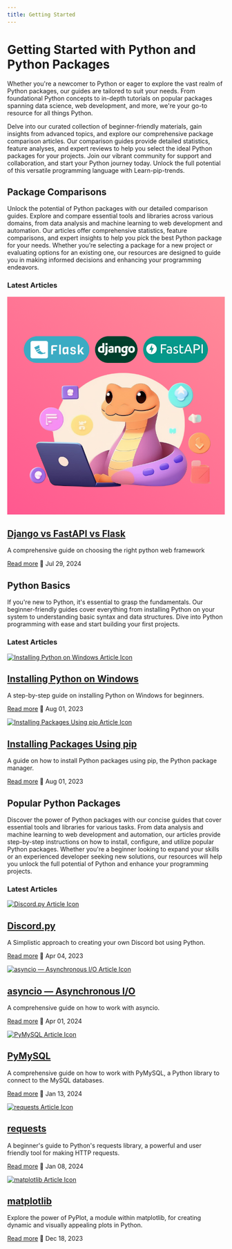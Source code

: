 ```yaml
---
title: Getting Started
---
```


# Getting Started with Python and Python Packages

Whether you're a newcomer to Python or eager to explore the vast realm of Python packages, our guides are tailored to suit your needs. From foundational Python concepts to in-depth tutorials on popular packages spanning data science, web development, and more, we're your go-to resource for all things Python.

Delve into our curated collection of beginner-friendly materials, gain insights from advanced topics, and explore our comprehensive package comparison articles. Our comparison guides provide detailed statistics, feature analyses, and expert reviews to help you select the ideal Python packages for your projects. Join our vibrant community for support and collaboration, and start your Python journey today. Unlock the full potential of this versatile programming language with Learn-pip-trends.

## Package Comparisons
Unlock the potential of Python packages with our detailed comparison guides. Explore and compare essential tools and libraries across various domains, from data analysis and machine learning to web development and automation. Our articles offer comprehensive statistics, feature comparisons, and expert insights to help you pick the best Python package for your needs. Whether you’re selecting a package for a new project or evaluating options for an existing one, our resources are designed to guide you in making informed decisions and enhancing your programming endeavors.


### Latest Articles
<div class="card">
 <a href="../getting-started/package-comparison/django-fastapi-flask">
  <img src="../assets/images/getting-started/django-fastapi-flask-icon.png" alt="Installing Python on Windows Article Icon">
  </a>
  <div>
    <a class="title" href="../getting-started/package-comparison/django-fastapi-flask">
        <h2>Django vs FastAPI vs Flask</h2>
    </a>
    <p>A comprehensive guide on choosing the right python web framework</p>
    <p class="read-more-date">
      <a href="../getting-started/package-comparison/django-fastapi-flask">Read more</a>
      <span class="date">📅 Jul 29, 2024</span>
    </p>
  </div>
</div>

## Python Basics

If you're new to Python, it's essential to grasp the fundamentals. Our beginner-friendly guides cover everything from installing Python on your system to understanding basic syntax and data structures. Dive into Python programming with ease and start building your first projects.

### Latest Articles

<div class="card">
 <a href="../getting-started/python-basics/install-python">
  <img src="../assets/images/getting-started/windows-install-icon.png" alt="Installing Python on Windows Article Icon">
  </a>
  <div>
    <a class="title" href="../getting-started/python-basics/install-python">
        <h2>Installing Python on Windows</h2>
    </a>
    <p>A step-by-step guide on installing Python on Windows for beginners.</p>
    <p class="read-more-date">
      <a href="../getting-started/python-basics/install-python">Read more</a>
      <span class="date">📅 Aug 01, 2023</span>
    </p>
  </div>
</div>
<div class="card">
 <a href="../getting-started/python-basics/install-packages">
  <img src="../assets/images/getting-started/pip-icon.png" alt="Installing Packages Using pip Article Icon">
  </a>
  <div>
    <a class="title" href="../getting-started/python-basics/install-packages">
        <h2>Installing Packages Using pip</h2>
    </a>
    <p>A guide on how to install Python packages using pip, the Python package manager.</p>
    <p class="read-more-date">
      <a href="../getting-started/python-basics/install-packages">Read more</a>
      <span class="date">📅 Aug 01, 2023</span>
    </p>
  </div>
</div>


## Popular Python Packages

Discover the power of Python packages with our concise guides that cover essential tools and libraries for various tasks. From data analysis and machine learning to web development and automation, our articles provide step-by-step instructions on how to install, configure, and utilize popular Python packages. Whether you're a beginner looking to expand your skills or an experienced developer seeking new solutions, our resources will help you unlock the full potential of Python and enhance your programming projects.

### Latest Articles

<div class="card">
 <a href="../getting-started/package-articles/discord">
  <img src="../assets/images/getting-started/discord-py-icon.png" alt="Discord.py Article Icon">
  </a>
  <div>
    <a class="title" href="../getting-started/package-articles/discord">
        <h2>Discord.py</h2>
    </a>
    <p>A Simplistic approach to creating your own Discord bot using Python.</p>
    <p class="read-more-date">
      <a href="../getting-started/package-articles/discord">Read more</a>
      <span class="date">📅 Apr 04, 2023</span>
    </p>
  </div>
</div>

<div class="card">
 <a href="../getting-started/package-articles/asyncio">
  <img src="../assets/images/getting-started/asyncio-icon.png" alt="asyncio — Asynchronous I/O Article Icon">
  </a>
  <div>
    <a class="title" href="../getting-started/package-articles/asyncio">
        <h2>asyncio — Asynchronous I/O</h2>
    </a>
    <p>A comprehensive guide on how to work with asyncio.</p>
    <p class="read-more-date">
      <a href="../getting-started/package-articles/asyncio">Read more</a>
      <span class="date">📅 Apr 01, 2024</span>
    </p>
  </div>
</div>

<div class="card">
 <a href="../getting-started/package-articles/pymysql">
  <img src="../assets/images/getting-started/pymysql-icon.png" alt="PyMySQL Article Icon">
  </a>
  <div>
    <a class="title" href="../getting-started/package-articles/pymysql">
        <h2>PyMySQL</h2>
    </a>
    <p>A comprehensive guide on how to work with PyMySQL, a Python library to connect to the MySQL databases.</p>
    <p class="read-more-date">
      <a href="../getting-started/package-articles/pymysql">Read more</a>
      <span class="date">📅 Jan 13, 2024</span>
    </p>
  </div>
</div>

<div class="card">
 <a href="../getting-started/package-articles/requests">
  <img src="../assets/images/getting-started/requests-icon.png" alt="requests Article Icon">
  </a>
  <div>
    <a class="title" href="../getting-started/package-articles/requests">
        <h2>requests</h2>
    </a>
    <p>A beginner's guide to Python's requests library, a powerful and user friendly tool for making HTTP requests.</p>
    <p class="read-more-date">
      <a href="../getting-started/package-articles/requests">Read more</a>
      <span class="date">📅 Jan 08, 2024</span>
    </p>
  </div>
</div>

<div class="card">
 <a href="../getting-started/package-articles/matplotlib">
  <img src="../assets/images/getting-started/matplotlib-icon.png" alt="matplotlib Article Icon">
  </a>
  <div>
    <a class="title" href="../getting-started/package-articles/matplotlib">
        <h2>matplotlib</h2>
    </a>
    <p>Explore the power of PyPlot, a module within matplotlib, for creating dynamic and visually appealing plots in Python.</p>
    <p class="read-more-date">
      <a href="../getting-started/package-articles/matplotlib">Read more</a>
      <span class="date">📅 Dec 18, 2023</span>
    </p>
  </div>
</div>

